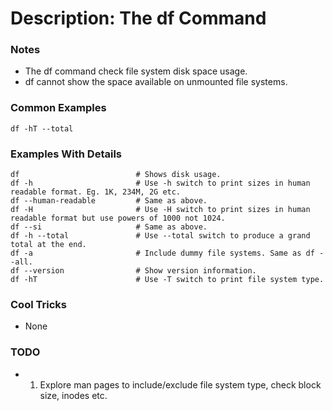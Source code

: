 # Description: The df Command

### Notes
* The df command check file system disk space usage.
* df cannot show the space available on unmounted file systems.

### Common Examples
```shell
df -hT --total
```

### Examples With Details
```shell
df                          # Shows disk usage.
df -h                       # Use -h switch to print sizes in human readable format. Eg. 1K, 234M, 2G etc.
df --human-readable         # Same as above.
df -H                       # Use -H switch to print sizes in human readable format but use powers of 1000 not 1024.
df --si                     # Same as above.
df -h --total               # Use --total switch to produce a grand total at the end.
df -a                       # Include dummy file systems. Same as df --all.
df --version                # Show version information.
df -hT                      # Use -T switch to print file system type.
```

### Cool Tricks
* None

### TODO
* 1. Explore man pages to include/exclude file system type, check block size, inodes etc.
